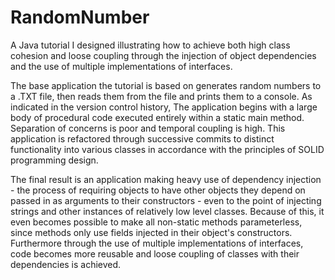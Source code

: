 # RandomNumber
A Java tutorial I designed illustrating how to achieve both high class cohesion and loose coupling through the injection of object dependencies and the use of multiple implementations of interfaces. 

The base application the tutorial is based on generates random numbers to a .TXT file, then reads them from the file and prints them to a console. As indicated in the version control history, The application begins with a large body of procedural code executed entirely within a static main method. Separation of concerns is poor and temporal coupling is high. This application is refactored through successive commits to distinct functionality into various classes in accordance with the principles of SOLID programming design. 

The final result is an application making heavy use of dependency injection - the process of requiring objects to have other objects they depend on passed in as arguments to their constructors - even to the point of injecting strings and other instances of relatively low level classes. Because of this, it even becomes possible to make all non-static methods parameterless, since methods only use fields injected in their object's constructors. Furthermore through the use of multiple implementations of interfaces, code becomes more reusable and loose coupling of classes with their dependencies is achieved.
